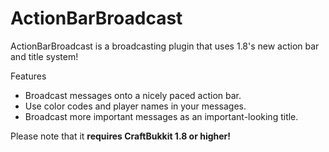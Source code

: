 ActionBarBroadcast
==================

ActionBarBroadcast is a broadcasting plugin that uses 1.8's new action bar and title system!

Features
* Broadcast messages onto a nicely paced action bar.
* Use color codes and player names in your messages.
* Broadcast more important messages as an important-looking title.

Please note that it **requires CraftBukkit 1.8 or higher!**
